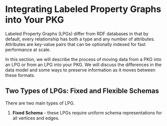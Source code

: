 # Integrating Labeled Property Graphs into Your PKG

Labeled Property Graphs (LPGs) differ from RDF databases in that by default, every relationship has both a type and any number of attributes.  Attributes are key-value pairs that can be optionally indexed for fast performance at scale.

In this section, we will describe the process of moving data from a PKG into an LPG or from an LPG into your PKG.  We will discuss the differences in the data model and some ways to preserve information as it moves between these formats.

## Two Types of LPGs: Fixed and Flexible Schemas

There are two main types of LPG.

1. **Fixed Schema** - these LPGs require uniform schema representations for all vertices and edges.